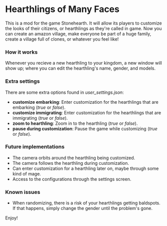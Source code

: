 Hearthlings of Many Faces
===

This is a mod for the game Stonehearth. It will allow its players to customize the looks of their citizens, or hearthlings as they're called in game.
Now you can create an amazon village, make everyone be part of a huge family, create a village full of clones, or whatever you feel like!

### How it works

Whenever you recieve a new hearthling to your kingdom, a new window will show up; where you can edit the hearthling's name, gender, and models.

### Extra settings

There are some extra options found in *user_settings.json*:

- **customize embarking**: Enter customization for the hearthlings that are embarking (*true* or *false*).
- **customize immigrating**: Enter customization for the hearthlings that are immigrating (*true* or *false*).
- **zoom to hearthling**: Zoom in to the hearthling (*true* or *false*).
- **pause during customization**: Pause the game while customizing (*true* or *false*).

### Future implementations

- The camera orbits around the hearthling being customized.
- The camera follows the hearthling during customization.
- Can enter customization for a hearthling later on, maybe through some kind of mage.
- Access to the configurations through the settings screen.

### Known issues

- When randomizing, there is a risk of your hearthlings getting baldspots. If that happens, simply change the gender until the problem's gone.


Enjoy!
